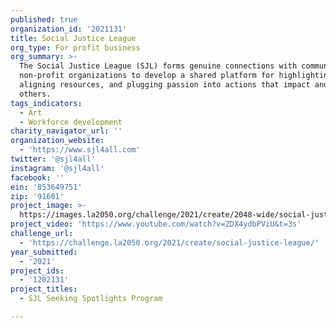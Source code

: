 ```yaml
---
published: true
organization_id: '2021131'
title: Social Justice League
org_type: For profit business
org_summary: >-
  The Social Justice League (SJL) forms genuine connections with communities and
  non-profit organizations to develop a shared platform for highlighting needs,
  aligning resources, and plugging passion into actions that impact and inspire
  others.
tags_indicators:
  - Art
  - Workforce development
charity_navigator_url: ''
organization_website:
  - 'https://www.sjl4all.com'
twitter: '@sjl4all'
instagram: '@sjl4all'
facebook: ''
ein: '853649751'
zip: '91601'
project_image: >-
  https://images.la2050.org/challenge/2021/create/2048-wide/social-justice-league.jpg
project_video: 'https://www.youtube.com/watch?v=ZDX4ydbPViU&t=3s'
challenge_url:
  - 'https://challenge.la2050.org/2021/create/social-justice-league/'
year_submitted:
  - '2021'
project_ids:
  - '1202131'
project_titles:
  - SJL Seeking Spotlights Program

---
```


